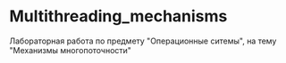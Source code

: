 # Multithreading_mechanisms
Лабораторная работа по предмету "Операционные ситемы", на тему "Механизмы многопоточности" 
